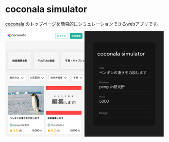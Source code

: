 # coconala simulator

[coconala](https://coconala.com/) のトップページを簡易的にシミュレーションできるwebアプリです。

![screenShot](https://raw.githubusercontent.com/bbshin817/coconala-simulator/refs/heads/main/screen-shot.png)
